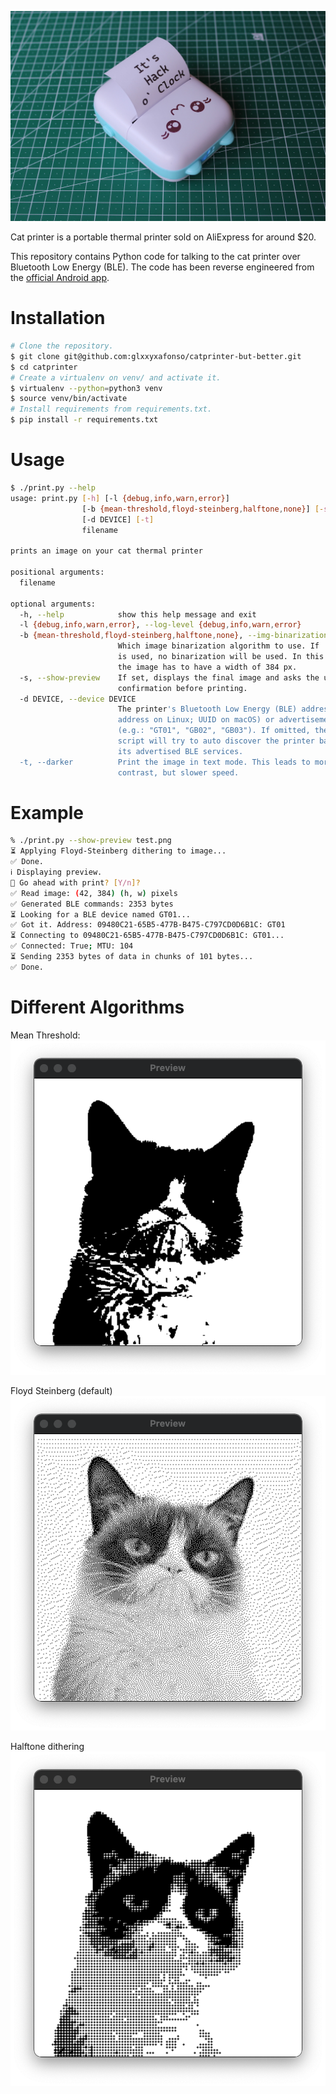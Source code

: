 ![Cat Printer](./media/hackoclock.jpg)

Cat printer is a portable thermal printer sold on AliExpress for around $20.

This repository contains Python code for talking to the cat printer over Bluetooth Low Energy (BLE). The code has been reverse engineered from the [official Android app](https://play.google.com/store/apps/details?id=com.frogtosea.iprint&hl=en_US&gl=US).

# Installation
```bash
# Clone the repository.
$ git clone git@github.com:glxxyxafonso/catprinter-but-better.git
$ cd catprinter
# Create a virtualenv on venv/ and activate it.
$ virtualenv --python=python3 venv
$ source venv/bin/activate
# Install requirements from requirements.txt.
$ pip install -r requirements.txt
```

# Usage
```bash
$ ./print.py --help
usage: print.py [-h] [-l {debug,info,warn,error}]
                [-b {mean-threshold,floyd-steinberg,halftone,none}] [-s]
                [-d DEVICE] [-t]
                filename

prints an image on your cat thermal printer

positional arguments:
  filename

optional arguments:
  -h, --help            show this help message and exit
  -l {debug,info,warn,error}, --log-level {debug,info,warn,error}
  -b {mean-threshold,floyd-steinberg,halftone,none}, --img-binarization-algo {mean-threshold,floyd-steinberg,halftone,none}
                        Which image binarization algorithm to use. If 'none'
                        is used, no binarization will be used. In this case
                        the image has to have a width of 384 px.
  -s, --show-preview    If set, displays the final image and asks the user for
                        confirmation before printing.
  -d DEVICE, --device DEVICE
                        The printer's Bluetooth Low Energy (BLE) address (MAC
                        address on Linux; UUID on macOS) or advertisement name
                        (e.g.: "GT01", "GB02", "GB03"). If omitted, the the
                        script will try to auto discover the printer based on
                        its advertised BLE services.
  -t, --darker          Print the image in text mode. This leads to more
                        contrast, but slower speed.
```

# Example
```bash
% ./print.py --show-preview test.png
⏳ Applying Floyd-Steinberg dithering to image...
✅ Done.
ℹ️ Displaying preview.
🤔 Go ahead with print? [Y/n]?
✅ Read image: (42, 384) (h, w) pixels
✅ Generated BLE commands: 2353 bytes
⏳ Looking for a BLE device named GT01...
✅ Got it. Address: 09480C21-65B5-477B-B475-C797CD0D6B1C: GT01
⏳ Connecting to 09480C21-65B5-477B-B475-C797CD0D6B1C: GT01...
✅ Connected: True; MTU: 104
⏳ Sending 2353 bytes of data in chunks of 101 bytes...
✅ Done.
```


# Different Algorithms

Mean Threshold:
![Mean threshold](./media/grumpy_mean_threshold.png)

Floyd Steinberg (default)
![Floyd Steinberg](./media/grumpy_floydsteinberg.png)

Halftone dithering
![Halftone](./media/grumpy_halftone.png)

